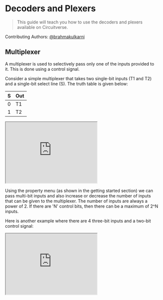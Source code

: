 # Decoders and Plexers

> This guide will teach you how to use the decoders and plexers available on Circuitverse.

Contributing Authors: [@brahmakulkarni](https://github.com/brahmakulkarni)

## Multiplexer
A multiplexer is used to selectively pass only one of the inputs provided to it. This is done using a control signal.

Consider a simple multiplexer that takes two single-bit inputs (T1 and T2) and a single-bit select line (S). The truth table is given below:

|    S    |   Out   |
|---------|---------|
|    0    |   T1    |
|    1    |   T2    |

<iframe width="300px" height="200px" src="https://circuitverse.org/simulator/embed/746" id="projectPreview" scrolling="no" webkitAllowFullScreen mozAllowFullScreen allowFullScreen> </iframe>

Using the property menu (as shown in the getting started section) we can pass multi-bit inputs and also increase or decrease the number of inputs that can be given to the multiplexer. The number of inputs are always a power of 2. If there are 'N' control bits, then there can be a maximum of 2^N inputs.

Here is another example where there are 4 three-bit inputs and a two-bit control signal:
<iframe width="300px" height="200px" src="https://circuitverse.org/simulator/embed/747" id="projectPreview" scrolling="no" webkitAllowFullScreen mozAllowFullScreen allowFullScreen> </iframe>
